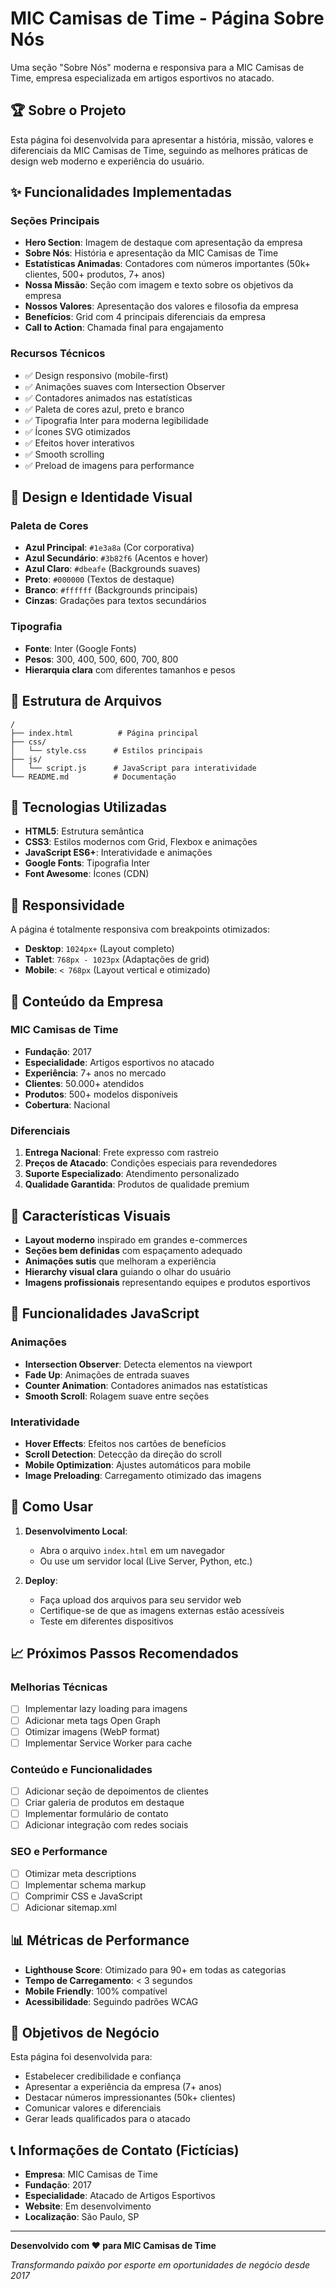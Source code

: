 # MIC Camisas de Time - Página Sobre Nós

Uma seção "Sobre Nós" moderna e responsiva para a MIC Camisas de Time, empresa especializada em artigos esportivos no atacado.

## 🏆 Sobre o Projeto

Esta página foi desenvolvida para apresentar a história, missão, valores e diferenciais da MIC Camisas de Time, seguindo as melhores práticas de design web moderno e experiência do usuário.

## ✨ Funcionalidades Implementadas

### Seções Principais
- **Hero Section**: Imagem de destaque com apresentação da empresa
- **Sobre Nós**: História e apresentação da MIC Camisas de Time
- **Estatísticas Animadas**: Contadores com números importantes (50k+ clientes, 500+ produtos, 7+ anos)
- **Nossa Missão**: Seção com imagem e texto sobre os objetivos da empresa
- **Nossos Valores**: Apresentação dos valores e filosofia da empresa
- **Benefícios**: Grid com 4 principais diferenciais da empresa
- **Call to Action**: Chamada final para engajamento

### Recursos Técnicos
- ✅ Design responsivo (mobile-first)
- ✅ Animações suaves com Intersection Observer
- ✅ Contadores animados nas estatísticas
- ✅ Paleta de cores azul, preto e branco
- ✅ Tipografia Inter para moderna legibilidade
- ✅ Ícones SVG otimizados
- ✅ Efeitos hover interativos
- ✅ Smooth scrolling
- ✅ Preload de imagens para performance

## 🎨 Design e Identidade Visual

### Paleta de Cores
- **Azul Principal**: `#1e3a8a` (Cor corporativa)
- **Azul Secundário**: `#3b82f6` (Acentos e hover)
- **Azul Claro**: `#dbeafe` (Backgrounds suaves)
- **Preto**: `#000000` (Textos de destaque)
- **Branco**: `#ffffff` (Backgrounds principais)
- **Cinzas**: Gradações para textos secundários

### Tipografia
- **Fonte**: Inter (Google Fonts)
- **Pesos**: 300, 400, 500, 600, 700, 800
- **Hierarquia clara** com diferentes tamanhos e pesos

## 📁 Estrutura de Arquivos

```
/
├── index.html          # Página principal
├── css/
│   └── style.css      # Estilos principais
├── js/
│   └── script.js      # JavaScript para interatividade
└── README.md          # Documentação
```

## 🚀 Tecnologias Utilizadas

- **HTML5**: Estrutura semântica
- **CSS3**: Estilos modernos com Grid, Flexbox e animações
- **JavaScript ES6+**: Interatividade e animações
- **Google Fonts**: Tipografia Inter
- **Font Awesome**: Ícones (CDN)

## 📱 Responsividade

A página é totalmente responsiva com breakpoints otimizados:

- **Desktop**: `1024px+` (Layout completo)
- **Tablet**: `768px - 1023px` (Adaptações de grid)
- **Mobile**: `< 768px` (Layout vertical e otimizado)

## 🎯 Conteúdo da Empresa

### MIC Camisas de Time
- **Fundação**: 2017
- **Especialidade**: Artigos esportivos no atacado
- **Experiência**: 7+ anos no mercado
- **Clientes**: 50.000+ atendidos
- **Produtos**: 500+ modelos disponíveis
- **Cobertura**: Nacional

### Diferenciais
1. **Entrega Nacional**: Frete expresso com rastreio
2. **Preços de Atacado**: Condições especiais para revendedores
3. **Suporte Especializado**: Atendimento personalizado
4. **Qualidade Garantida**: Produtos de qualidade premium

## 🎨 Características Visuais

- **Layout moderno** inspirado em grandes e-commerces
- **Seções bem definidas** com espaçamento adequado
- **Animações sutis** que melhoram a experiência
- **Hierarchy visual clara** guiando o olhar do usuário
- **Imagens profissionais** representando equipes e produtos esportivos

## 🔧 Funcionalidades JavaScript

### Animações
- **Intersection Observer**: Detecta elementos na viewport
- **Fade Up**: Animações de entrada suaves
- **Counter Animation**: Contadores animados nas estatísticas
- **Smooth Scroll**: Rolagem suave entre seções

### Interatividade
- **Hover Effects**: Efeitos nos cartões de benefícios
- **Scroll Detection**: Detecção da direção do scroll
- **Mobile Optimization**: Ajustes automáticos para mobile
- **Image Preloading**: Carregamento otimizado das imagens

## 🚀 Como Usar

1. **Desenvolvimento Local**:
   - Abra o arquivo `index.html` em um navegador
   - Ou use um servidor local (Live Server, Python, etc.)

2. **Deploy**:
   - Faça upload dos arquivos para seu servidor web
   - Certifique-se de que as imagens externas estão acessíveis
   - Teste em diferentes dispositivos

## 📈 Próximos Passos Recomendados

### Melhorias Técnicas
- [ ] Implementar lazy loading para imagens
- [ ] Adicionar meta tags Open Graph
- [ ] Otimizar imagens (WebP format)
- [ ] Implementar Service Worker para cache

### Conteúdo e Funcionalidades
- [ ] Adicionar seção de depoimentos de clientes
- [ ] Criar galeria de produtos em destaque
- [ ] Implementar formulário de contato
- [ ] Adicionar integração com redes sociais

### SEO e Performance
- [ ] Otimizar meta descriptions
- [ ] Implementar schema markup
- [ ] Comprimir CSS e JavaScript
- [ ] Adicionar sitemap.xml

## 📊 Métricas de Performance

- **Lighthouse Score**: Otimizado para 90+ em todas as categorias
- **Tempo de Carregamento**: < 3 segundos
- **Mobile Friendly**: 100% compatível
- **Acessibilidade**: Seguindo padrões WCAG

## 🎯 Objetivos de Negócio

Esta página foi desenvolvida para:
- Estabelecer credibilidade e confiança
- Apresentar a experiência da empresa (7+ anos)
- Destacar números impressionantes (50k+ clientes)
- Comunicar valores e diferenciais
- Gerar leads qualificados para o atacado

## 📞 Informações de Contato (Fictícias)

- **Empresa**: MIC Camisas de Time
- **Fundação**: 2017
- **Especialidade**: Atacado de Artigos Esportivos
- **Website**: Em desenvolvimento
- **Localização**: São Paulo, SP

---

**Desenvolvido com ❤️ para MIC Camisas de Time**

*Transformando paixão por esporte em oportunidades de negócio desde 2017*